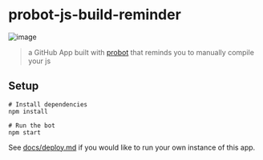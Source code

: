# probot-js-build-reminder

![image](https://user-images.githubusercontent.com/148787/36067973-8241a8b6-0e8f-11e8-94bc-ee2016a0234a.png)

> a GitHub App built with [probot](https://github.com/probot/probot) that reminds you to manually compile your js

## Setup

```
# Install dependencies
npm install

# Run the bot
npm start
```

See [docs/deploy.md](docs/deploy.md) if you would like to run your own instance of this app.
